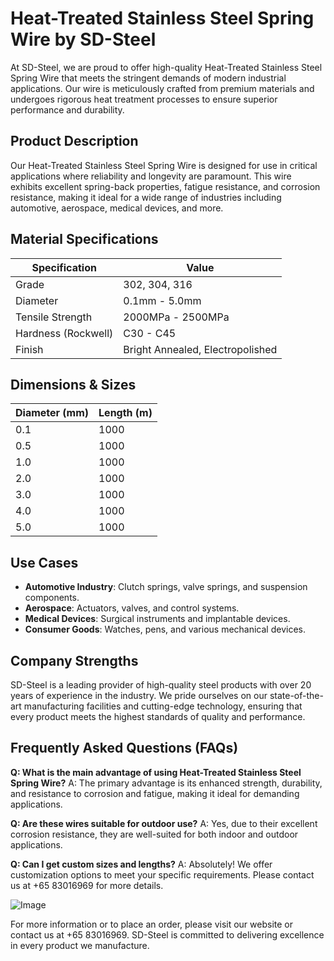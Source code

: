 # Heat-Treated Stainless Steel Spring Wire by SD-Steel

At SD-Steel, we are proud to offer high-quality Heat-Treated Stainless Steel Spring Wire that meets the stringent demands of modern industrial applications. Our wire is meticulously crafted from premium materials and undergoes rigorous heat treatment processes to ensure superior performance and durability.

## Product Description
Our Heat-Treated Stainless Steel Spring Wire is designed for use in critical applications where reliability and longevity are paramount. This wire exhibits excellent spring-back properties, fatigue resistance, and corrosion resistance, making it ideal for a wide range of industries including automotive, aerospace, medical devices, and more.

## Material Specifications
| Specification | Value |
|---------------|-------|
| Grade         | 302, 304, 316        |
| Diameter      | 0.1mm - 5.0mm        |
| Tensile Strength | 2000MPa - 2500MPa   |
| Hardness (Rockwell) | C30 - C45 |
| Finish        | Bright Annealed, Electropolished |

## Dimensions & Sizes
| Diameter (mm) | Length (m) |
|---------------|------------|
| 0.1            | 1000       |
| 0.5            | 1000       |
| 1.0            | 1000       |
| 2.0            | 1000       |
| 3.0            | 1000       |
| 4.0            | 1000       |
| 5.0            | 1000       |

## Use Cases
- **Automotive Industry**: Clutch springs, valve springs, and suspension components.
- **Aerospace**: Actuators, valves, and control systems.
- **Medical Devices**: Surgical instruments and implantable devices.
- **Consumer Goods**: Watches, pens, and various mechanical devices.

## Company Strengths
SD-Steel is a leading provider of high-quality steel products with over 20 years of experience in the industry. We pride ourselves on our state-of-the-art manufacturing facilities and cutting-edge technology, ensuring that every product meets the highest standards of quality and performance.

## Frequently Asked Questions (FAQs)
**Q: What is the main advantage of using Heat-Treated Stainless Steel Spring Wire?**
A: The primary advantage is its enhanced strength, durability, and resistance to corrosion and fatigue, making it ideal for demanding applications.

**Q: Are these wires suitable for outdoor use?**
A: Yes, due to their excellent corrosion resistance, they are well-suited for both indoor and outdoor applications.

**Q: Can I get custom sizes and lengths?**
A: Absolutely! We offer customization options to meet your specific requirements. Please contact us at +65 83016969 for more details.

![Image](https://github.com/user-attachments/assets/2567258e-e124-4816-932d-1809bd27ef0b)

For more information or to place an order, please visit our website or contact us at +65 83016969. SD-Steel is committed to delivering excellence in every product we manufacture.
